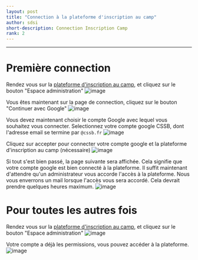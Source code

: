 ```yaml
---
layout: post
title: "Connection à la plateforme d'inscription au camp"
author: sdsi
short-description: Connection Inscription Camp
rank: 2
---
```


-----
# Première connection
Rendez vous sur la [plateforme d'inscription au camp](https://inscriptions-camp.cssb.fr/), et cliquez sur le bouton "Espace administration"
![image](https://user-images.githubusercontent.com/66187077/236310712-373832e3-485c-4777-985c-882812149d09.png)

Vous êtes maintenant sur la page de connection, cliquez sur le bouton "Continuer avec Google"
![image](https://user-images.githubusercontent.com/66187077/236313218-01aa7369-66f3-4c88-863e-0ffcb7c614ff.png)

Vous devez maintenant choisir le compte Google avec lequel vous souhaitez vous connecter. Selectionnez votre compte google CSSB, dont l'adresse email se termine par `@cssb.fr`
![image](https://user-images.githubusercontent.com/66187077/236313464-b4764761-136f-43a1-af05-000379f1d6f9.png)

Cliquez sur accepter pour connecter votre compte google et la plateforme d'inscription au camp (nécessaire)
![image](https://user-images.githubusercontent.com/66187077/236313814-f5e5c36a-66f7-453b-87ce-e04e4a643977.png)

Si tout s'est bien passé, la page suivante sera affichée. Cela signifie que votre compte google est bien connecté à la plateforme. Il suffit maintenant d'attendre qu'un administrateur vous accorde l'accès à la plateforme. Nous vous enverrons un mail lorsque l'accès vous sera accordé. Cela devrait prendre quelques heures maximum.
![image](https://user-images.githubusercontent.com/66187077/236314017-91415bdd-5540-45e4-94bf-ade9b3f11f4c.png)

# Pour toutes les autres fois
Rendez vous sur la [plateforme d'inscription au camp](https://inscriptions-camp.cssb.fr/), et cliquez sur le bouton "Espace administration"
![image](https://user-images.githubusercontent.com/66187077/236310712-373832e3-485c-4777-985c-882812149d09.png)

Votre compte a déjà les permissions, vous pouvez accéder à la plateforme.
![image](https://user-images.githubusercontent.com/66187077/236314774-eedca6a6-bc66-4bb7-a04c-8f6e3984672b.png)
